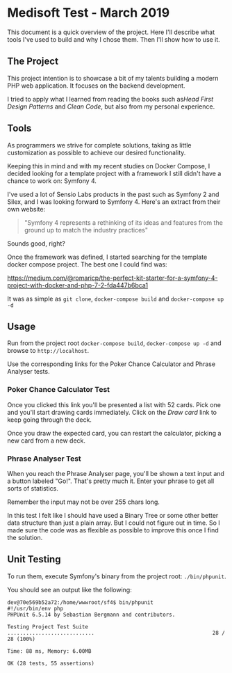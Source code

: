 # Medisoft Test - March 2019

This document is a quick overview of the project. Here I'll describe what tools
I've used to build and why I chose them. Then I'll show how to use it.

## The Project

This project intention is to showcase a bit of my talents building a modern
PHP web application. It focuses on the backend development.

I tried to apply what I learned from reading the books such as*Head First
Design Patterns* and *Clean Code*, but also from my personal experience.

## Tools

As programmers we strive for complete solutions, taking as little customization
as possible to achieve our desired functionality.

Keeping this in mind and with my recent studies on Docker Compose, I decided
looking for a template project with a framework I still didn't have a chance
to work on: Symfony 4.

I've used a lot of Sensio Labs products in the past such as Symfony 2 and
Silex, and I was looking forward to Symfony 4. Here's an extract from their own
website:

> "Symfony 4 represents a rethinking of its ideas and features from the ground
> up to match the industry practices"

Sounds good, right?

Once the framework was defined, I started searching for the template docker
compose project. The best one I could find was:

https://medium.com/@romaricp/the-perfect-kit-starter-for-a-symfony-4-project-with-docker-and-php-7-2-fda447b6bca1

It was as simple as `git clone`, `docker-compose build` and `docker-compose up -d`

## Usage

Run from the project root `docker-compose build`, `docker-compose up -d` and
browse to `http://localhost`.

Use the corresponding links for the Poker Chance Calculator and Phrase Analyser
tests.

### Poker Chance Calculator Test

Once you clicked this link you'll be presented a list with 52 cards. Pick one
and you'll start drawing cards immediately. Click on the *Draw card* link to
keep going through the deck.

Once you draw the expected card, you can restart the calculator, picking a new
card from a new deck.

### Phrase Analyser Test

When you reach the Phrase Analyser page, you'll be shown a text input and a
button labeled "Go!". That's pretty much it. Enter your phrase to get all sorts
of statistics.

Remember the input may not be over 255 chars long.

In this test I felt like I should have used a Binary Tree or some other better
data structure than just a plain array. But I could not figure out in time. So
I made sure the code was as flexible as possible to improve this once I find
the solution.

## Unit Testing

To run them, execute Symfony's binary from the project root: `./bin/phpunit`.

You should see an output like the following:
```
dev@70e569b52a72:/home/wwwroot/sf4$ bin/phpunit
#!/usr/bin/env php
PHPUnit 6.5.14 by Sebastian Bergmann and contributors.

Testing Project Test Suite
............................                                      28 / 28 (100%)

Time: 88 ms, Memory: 6.00MB

OK (28 tests, 55 assertions)
```